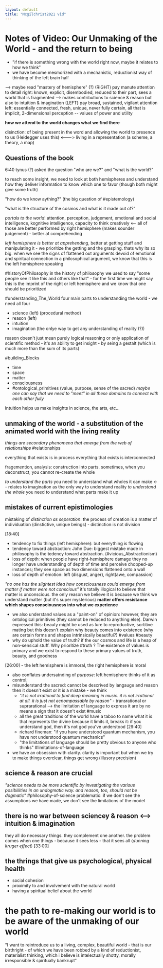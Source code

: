 ```yaml
---
layout: default
title: "Mcgilchrist2021 vid"
---
```


# Notes of Video: Our Unmaking of the World - and the return to being

- "if there is something wrong with the world right now, maybe it relates to how we think"
- we have become mesmorized with a mechanistic, reductionist way of thinking of the left brain half

--> maybe read "mastery of hemisphere" (?)
(RIGHT) pay manute attention to detail 
right: known, explicit, disembodied, reduced to their part, sees a world that is fragmented --> makes contributions to science & reason but also to intuition & imagination
(LEFT) pay broad, sustained, vigilant attention 
left: essentially connected, fresh, unique, never fully certain, all that is implicit, 2-dimensional perception -- values of power and utility

__how we attend to the world changes what we find there__

disinction: of being present in the word and allowing the world to presence to us (Heidegger uses this) 
<---> living in a representation (a scheme, a theory, a map)

## Questions of the book 
6:40 tynus (?) asked the question "who are we?"
and "what is the world?"


to reach some insight, we need to look at both hemispheres and understand how they deliver information to know which one to favor (though both might give some truth)

"how do we know aything?" (the big question of #epistemology)

"what is the structure of the cosmos and what is it made out of?"

*portals to the world*: attention, perception, judgement, emotional and social intelligence, kognitive intelligence, capacity to think creatively 
<-- all of those are better performed by right hemisphere (makes sounder judgement) - better at comprehending

*left hemisphere is better at apprehending*, better at getting stuff and manipulating it - we prioritize the getting and the grasping. thats why its so big.
when we see the signs of flattened out arguments devoid of emotional and spiritual connection in a philosophical argument, we know that this is the left hemisphere speaking

#historyOfPhilosophy
in the history of philosophy we used to say "some people see it like this and others like that" - for the first time we might say this is the imprint of the right or left hemisphere and we know that one should be prioritized 

#understanding_The_World
four main parts to understanding the world - we need all four
- science (left) (procedural method)
- reason (left)
- intuition
- imagination (the onlye way to get any understanding of reality (?))

reason doesn't just mean purely logical reasoning or only application of scientific method - it's an ability to get insight - by seing a gestalt (which is much more than the sum of its parts)

#building_Blocks 
- time 
- space
- matter
- consciousness
- #ontological_primitives (value, purpose, sense of the sacred)
*maybe one can say that we need to "meet" in all these domains to connect with each other fully*

intuition helps us make insights in science, the arts, etc...

## unmaking of the world - a substitution of the animated world with the living reality

*things are secondary phenomena that emerge from the web of relationships* #relationships

everything that exists is in process
everything that exists is interconnected


fragemention, 
analysis: construction into parts. sometimes, when you deconstruct, you cannot re-create the whole

*to understand the parts* you need to understand what wholes it can make <-- relates to imagination as the only way to understand reality
*to understand the whole* you need to understand what parts make it up


## mistakes of current epistimologies
mistaking of *distinction as seperation*: the process of creation is a matter of individuation (dinstictive, unique beings) - distinction is not division

[18:40]
- tendency to fix things (left hemisphere): but everything is flowing
- tendency toward abstraction: John Due: biggest mistake made in philosophy is the tedency toward abstraction. (#vicious_Abstractionism) 
- loss of depth: when people have right-hemisphere damage they no longer have understanding of depth of time and perceive chopped-up instances; they see space as two dimensions flattened onto a wall
- loss of depth of emotion: left (disgust, anger), right(awe, compassion)

*"no one has the slightest idea how consciousness could emerge from matter if matter were not conscious"* it's totally illogical to believe that matter is unconscious. the only reason we believe it is because we think we understand matter (but it's super mysterious)
**matter offers resistance which shapes consciousness into what we experience**

- we also understand values as a "paint-on" of opinion: however, they are ontological primitives (they cannot be reduced to anything else). Darwin expressed this: beauty might be used as lure to reproductive, sortitive mating but this doesn't explain why beauty comes into existence (why are certain forms and shapes intrinsically beautiful?) #values #beauty
- why do uphold the value of truth? if the our cosmos and life is a heap of non-sensical stuff. Why prioritize #truth ? The existence of values is primary and we exist to respond to these primary values of truth, beauty, and goodness 

[26:00] - the left hemisphere is immoral, the right hemisphere is moral

- also conflates undersatnding of *purpose*: left hemisphere thinks of it as control; 
- misunderstand the sacred: cannot be descrived by langauge and reason then it doesn't exist or it is a mistake - we think
    - *"it is not irrational to find deep meaning in music. it is not irrational at all. it is just not ecnompassable by reason"* - transrational or suprarational --> the limitation of language to express it are by no means a sign that it doesn't exist #music
    - all the great traditions of the world have a taboo to name what it is that represents the divine because it limits it, breaks it: if you understand god, then it's not god you've understood [29:40]
    - richard fineman: "if you have understood quantum mechanism, you have not understood quantum mechanics"
    - "the limitations of language should be pretty obvious to anyone who thinks" #limitations-of-language
- we have an obsession with clarity. clarity is important but when we try to make things overclear, things get wrong (illusory precision)

## science & reason are crucial
*"science needs to be more scientific by investigating the various posibillities in an undogmatic way. and reason, too, should not be dogmatic"* #philosophy-of-science problematic: if we don't see the assumptions we have made, we don't see the limitations of the model

## there is no war between sciencey & reason <--> intuition & imagination
they all do necessary things. they complement one another. the problem comes when one things - because it sees less - that it sees all (*dunning kruger effect*) [33:00]

## the thrings that give us psychological, physical health
- social cohesion
- proximity to and involvement with the natural world
- having a spiritual belief about the world 


# the path to re-making our world is to be aware of the unmaking of our world
"I want to reintroduce us to a living, complex, beautiful world - that is our birthright - of which we have been robbed by a kind of reductionist, materialist thinking, which i believe is intelectually shotty, morally irresponsible & spiritually bankrupt"



